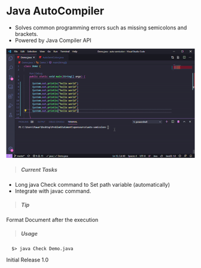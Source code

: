 # Java AutoCompiler

- Solves common programming errors such as missing semicolons and brackets.
- Powered by Java Compiler API


![](ezgif_demo2.gif)

> ##### Current Tasks
  - Long java Check command to Set path variable (automatically)
  - Integrate with javac command.

> ##### Tip
Format Document after the execution

> ##### Usage

```console
  $> java Check Demo.java
```
Initial Release
1.0
